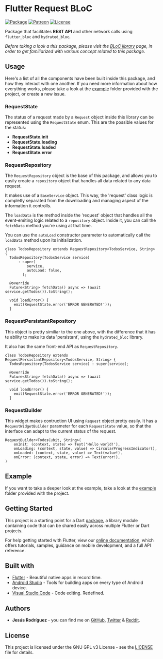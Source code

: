 # Flutter Request BLoC

[![Package](https://img.shields.io/pub/v/flutter_request_bloc.svg?style=for-the-badge)](https://pub.dartlang.org/packages/flutter_request_bloc)
[![Patreon](https://img.shields.io/badge/Support-Patreon-orange.svg?style=for-the-badge)](https://www.patreon.com/jesusrp98)
[![License](https://img.shields.io/github/license/jesusrp98/flutter_request_bloc.svg?style=for-the-badge)](https://www.gnu.org/licenses/gpl-3.0.en.html)

Package that facilitates **REST API** and other network calls using `flutter_bloc` and `hydrated_bloc`.

*Before taking a look a this package, please visit the [BLoC library](https://bloclibrary.dev/#/) page, in order to get familiarized with various concept related to this package.*


## Usage

Here's a list of all the components have been built inside this package, and how they interact with one another. If you need more information about how everything works, please take a look at the [example](https://github.com/jesusrp98/flutter_request_bloc/tree/master/example) folder provided with the project, or create a new issue.

### RequestState

The status of a request made by a `Request` object inside this library can be represented using the `RequestState` enum. This are the possible values for the status:

- **RequestState.init**
- **RequestState.loading**
- **RequestState.loaded**
- **RequestState.error**

### RequestRepository

The `RequestRepository` object is the base of this package, and allows you to easily create a `repository` object that handles all data related to any data request.

It makes use of a `BaseService` object. This way, the 'request' class logic is completly separated from the downloading and managing aspect of the information it controlls.

The `loadData` is the method inside the 'request' object that handles all the event-emiting logic related to a `repository` object. Inside it, you can call the `fetchData` method you're using at that time.

You can use the `autoLoad` constructor parameter to automatically call the `loadData` method upon its initialization.

```
class TodosRepository extends RequestRepository<TodosService, String> {
  TodosRepository(TodosService service)
      : super(
          service,
          autoLoad: false,
        );

  @override
  Future<String> fetchData() async => (await service.getTodos()).toString();

  void loadError() {
    emit(RequestState.error('ERROR GENERATED!'));
  }
```

### RequestPersistantRepository

This object is pretty similiar to the one above, with the difference that it has te ability to make its data 'persistant', using the `hydrated_bloc` library.

It also has the same front-end API as `RequestRepository`.

```
class TodosRepository extends RequestPersistantRepository<TodosService, String> {
  TodosRepository(TodosService service) : super(service);

  @override
  Future<String> fetchData() async => (await service.getTodos()).toString();

  void loadError() {
    emit(RequestState.error('ERROR GENERATED!'));
  }
```

### RequestBuilder

This widget makes contruction UI using `Request` object pretty easily. It has a `RequestWidgetBuilder` parameter for each `RequestState` value, so that the interface can adapt to the current status of the request.

```
RequestBuilder<TodosCubit, String>(
    onInit: (context, state) => Text('Hello world!'),
    onLoading: (context, state, value) => CircularProgressIndicator(),
    onLoaded: (context, state, value) => Text(value!),
    onError: (context, state, error) => Text(error!),
)
```

## Example

If you want to take a deeper look at the example, take a look at the [example](https://github.com/jesusrp98/flutter_request_bloc/tree/master/example) folder provided with the project.

## Getting Started

This project is a starting point for a Dart [package](https://flutter.io/developing-packages/), a library module containing code that can be shared easily across multiple Flutter or Dart projects.

For help getting started with Flutter, view our [online documentation](https://flutter.io/docs), which offers tutorials, samples, guidance on mobile development, and a full API reference.

## Built with

- [Flutter](https://flutter.dev/) - Beautiful native apps in record time.
- [Android Studio](https://developer.android.com/studio/index.html/) - Tools for building apps on every type of Android device.
- [Visual Studio Code](https://code.visualstudio.com/) - Code editing. Redefined.

## Authors

- **Jesús Rodríguez** - you can find me on [GitHub](https://github.com/jesusrp98), [Twitter](https://twitter.com/jesusrp98) & [Reddit](https://www.reddit.com/user/jesusrp98).

## License

This project is licensed under the GNU GPL v3 License - see the [LICENSE](LICENSE) file for details.
